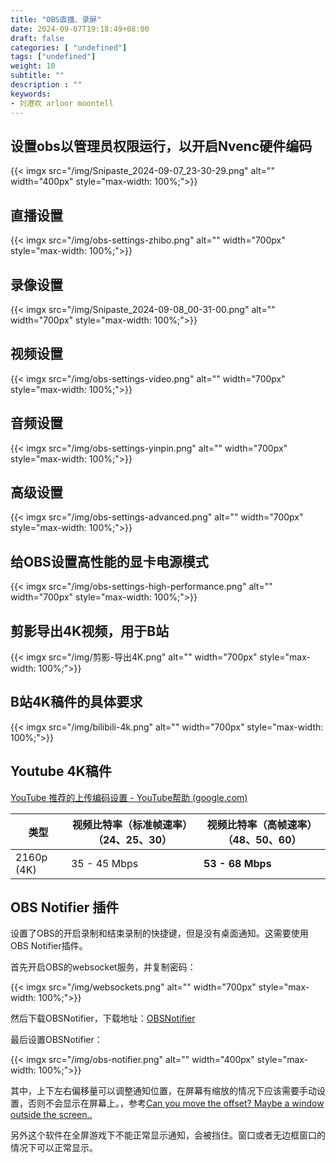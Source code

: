 ```yaml
---
title: "OBS直播、录屏"
date: 2024-09-07T19:18:49+08:00
draft: false
categories: [ "undefined"]
tags: ["undefined"]
weight: 10
subtitle: ""
description : ""
keywords:
- 刘港欢 arloor moontell
---
```


## 设置obs以管理员权限运行，以开启Nvenc硬件编码

{{< imgx src="/img/Snipaste_2024-09-07_23-30-29.png" alt="" width="400px" style="max-width: 100%;">}}

## 直播设置

{{< imgx src="/img/obs-settings-zhibo.png" alt="" width="700px" style="max-width: 100%;">}}

## 录像设置

{{< imgx src="/img/Snipaste_2024-09-08_00-31-00.png" alt="" width="700px" style="max-width: 100%;">}}

## 视频设置

{{< imgx src="/img/obs-settings-video.png" alt="" width="700px" style="max-width: 100%;">}}

## 音频设置

{{< imgx src="/img/obs-settings-yinpin.png" alt="" width="700px" style="max-width: 100%;">}}

## 高级设置

{{< imgx src="/img/obs-settings-advanced.png" alt="" width="700px" style="max-width: 100%;">}}

## 给OBS设置高性能的显卡电源模式

{{< imgx src="/img/obs-settings-high-performance.png" alt="" width="700px" style="max-width: 100%;">}}

## 剪影导出4K视频，用于B站

{{< imgx src="/img/剪影-导出4K.png" alt="" width="700px" style="max-width: 100%;">}}

## B站4K稿件的具体要求

{{< imgx src="/img/bilibili-4k.png" alt="" width="700px" style="max-width: 100%;">}}

## Youtube 4K稿件

[YouTube 推荐的上传编码设置 - YouTube帮助 (google.com)](https://support.google.com/youtube/answer/1722171?hl=zh-Hans#zippy=%2C%E5%AE%B9%E5%99%A8mp%2C%E9%9F%B3%E9%A2%91%E7%BC%96%E8%A7%A3%E7%A0%81%E5%99%A8aac-lc%2C%E8%A7%86%E9%A2%91%E7%BC%96%E8%A7%A3%E7%A0%81%E5%99%A8h%2C%E5%B8%A7%E9%80%9F%E7%8E%87%2C%E6%AF%94%E7%89%B9%E7%8E%87%2C%E8%A7%86%E9%A2%91%E5%88%86%E8%BE%A8%E7%8E%87%E5%92%8C%E5%AE%BD%E9%AB%98%E6%AF%94%2C%E9%A2%9C%E8%89%B2%E7%A9%BA%E9%97%B4)

| 类型 | 视频比特率（标准帧速率）（24、25、30） | 视频比特率（高帧速率）（48、50、60） |
| --- | --- | --- |
| 2160p (4K) | 35 - 45 Mbps | **53 - 68 Mbps** |

## OBS Notifier 插件

设置了OBS的开启录制和结束录制的快捷键，但是没有桌面通知。这需要使用OBS Notifier插件。

首先开启OBS的websocket服务，并复制密码：

{{< imgx src="/img/websockets.png" alt="" width="700px" style="max-width: 100%;">}}

然后下载OBSNotifier，下载地址：[OBSNotifier](https://github.com/DmitriySalnikov/OBSNotifier/releases)

最后设置OBSNotifier：

{{< imgx src="/img/obs-notifier.png" alt="" width="400px" style="max-width: 100%;">}}

其中，上下左右偏移量可以调整通知位置，在屏幕有缩放的情况下应该需要手动设置，否则不会显示在屏幕上。，参考[Can you move the offset? Maybe a window outside the screen..](https://github.com/DmitriySalnikov/OBSNotifier/issues/16)

另外这个软件在全屏游戏下不能正常显示通知，会被挡住。窗口或者无边框窗口的情况下可以正常显示。

